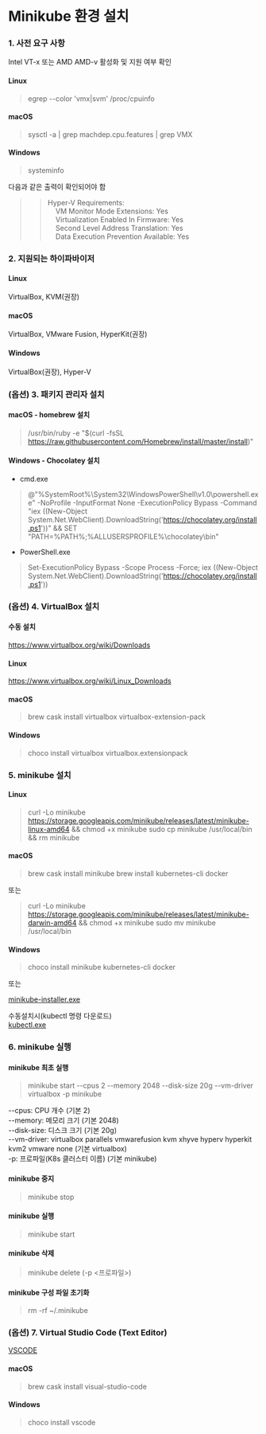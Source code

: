 Minikube 환경 설치
=====================

### 1. 사전 요구 사항
Intel VT-x 또는 AMD AMD-v 활성화 및 지원 여부 확인

#### Linux
> egrep --color 'vmx|svm' /proc/cpuinfo

#### macOS
> sysctl -a | grep machdep.cpu.features | grep VMX

#### Windows
> systeminfo  

다음과 같은 출력이 확인되어야 함  

>> Hyper-V Requirements:  
>> &nbsp;&nbsp;&nbsp;&nbsp;VM Monitor Mode Extensions: Yes  
>> &nbsp;&nbsp;&nbsp;&nbsp;Virtualization Enabled In Firmware: Yes  
>> &nbsp;&nbsp;&nbsp;&nbsp;Second Level Address Translation: Yes  
>> &nbsp;&nbsp;&nbsp;&nbsp;Data Execution Prevention Available: Yes  

### 2. 지원되는 하이파바이저

#### Linux
VirtualBox, KVM(권장)

#### macOS
VirtualBox, VMware Fusion, HyperKit(권장)

#### Windows
VirtualBox(권장), Hyper-V

### (옵션) 3. 패키지 관리자 설치

#### macOS - homebrew 설치
> /usr/bin/ruby -e "$(curl -fsSL https://raw.githubusercontent.com/Homebrew/install/master/install)"

#### Windows - Chocolatey 설치
- cmd.exe 
> @"%SystemRoot%\System32\WindowsPowerShell\v1.0\powershell.exe" -NoProfile -InputFormat None -ExecutionPolicy Bypass -Command "iex ((New-Object System.Net.WebClient).DownloadString('https://chocolatey.org/install.ps1'))" && SET "PATH=%PATH%;%ALLUSERSPROFILE%\chocolatey\bin"

- PowerShell.exe
> Set-ExecutionPolicy Bypass -Scope Process -Force; iex ((New-Object System.Net.WebClient).DownloadString('https://chocolatey.org/install.ps1'))

### (옵션) 4. VirtualBox 설치

#### 수동 설치
https://www.virtualbox.org/wiki/Downloads

#### Linux
https://www.virtualbox.org/wiki/Linux_Downloads

#### macOS
> brew cask install virtualbox virtualbox-extension-pack

#### Windows
> choco install virtualbox virtualbox.extensionpack

### 5. minikube 설치

#### Linux
> curl -Lo minikube https://storage.googleapis.com/minikube/releases/latest/minikube-linux-amd64 && chmod +x minikube
> sudo cp minikube /usr/local/bin && rm minikube

#### macOS
> brew cask install minikube
> brew install kubernetes-cli docker

또는

> curl -Lo minikube https://storage.googleapis.com/minikube/releases/latest/minikube-darwin-amd64 && chmod +x minikube
> sudo mv minikube /usr/local/bin

#### Windows
> choco install minikube kubernetes-cli docker

또는

[minikube-installer.exe](https://github.com/kubernetes/minikube/releases/latest)

수동설치시(kubectl 명령 다운로드)  
[kubectl.exe](https://storage.googleapis.com/kubernetes-release/release/v1.16.0/bin/windows/amd64/kubectl.exe)  

### 6. minikube 실행

#### minikube 최초 실행
> minikube start --cpus 2 --memory 2048 --disk-size 20g --vm-driver virtualbox -p minikube

--cpus: CPU 개수 (기본 2)  
--memory: 메모리 크기 (기본 2048)  
--disk-size: 디스크 크기 (기본 20g)  
--vm-driver: virtualbox parallels vmwarefusion kvm xhyve hyperv hyperkit kvm2 vmware none (기본 virtualbox)  
-p: 프로파일(K8s 클러스터 이름) (기본 minikube)  

#### minikube 중지
> minikube stop

#### minikube 실행
> minikube start

#### minikube 삭제
> minikube delete (-p \<프로파일\>)

#### minikube 구성 파일 초기화
> rm -rf ~/.minikube

### (옵션) 7. Virtual Studio Code (Text Editor)
[VSCODE](https://code.visualstudio.com)

#### macOS
> brew cask install visual-studio-code

#### Windows
> choco install vscode
